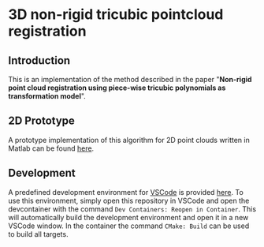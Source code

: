 # 3D non-rigid tricubic pointcloud registration

## Introduction

This is an implementation of the method described in the paper "**Non-rigid point cloud registration using piece-wise tricubic polynomials as transformation model**".

<!-- TODO Insert bibtex here -->

## 2D Prototype

A prototype implementation of this algorithm for 2D point clouds written in Matlab can be found [here](https://github.com/AIT-Assistive-Autonomous-Systems/2D_nonrigid_tricubic_pointcloud_registration).

## Development

A predefined development environment for [VSCode](https://code.visualstudio.com) is provided [here](.devcontainer/). To use this environment, simply open this repository in VSCode and open the devcontainer with the command ``Dev Containers: Reopen in Container``. This will automatically build the development environment and open it in a new VSCode window. In the container the command ``CMake: Build`` can be used to build all targets.